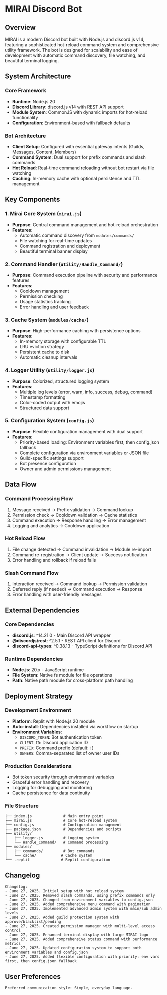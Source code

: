 # MIRAI Discord Bot

## Overview

MIRAI is a modern Discord bot built with Node.js and discord.js v14, featuring a sophisticated hot-reload command system and comprehensive utility framework. The bot is designed for scalability and ease of development with automatic command discovery, file watching, and beautiful terminal logging.

## System Architecture

### Core Framework
- **Runtime**: Node.js 20
- **Discord Library**: discord.js v14 with REST API support
- **Module System**: CommonJS with dynamic imports for hot-reload functionality
- **Configuration**: Environment-based with fallback defaults

### Bot Architecture
- **Client Setup**: Configured with essential gateway intents (Guilds, Messages, Content, Members)
- **Command System**: Dual support for prefix commands and slash commands
- **Hot Reload**: Real-time command reloading without bot restart via file watching
- **Caching**: In-memory cache with optional persistence and TTL management

## Key Components

### 1. Mirai Core System (`mirai.js`)
- **Purpose**: Central command management and hot-reload orchestration
- **Features**: 
  - Automatic command discovery from `modules/commands/`
  - File watching for real-time updates
  - Command registration and deployment
  - Beautiful terminal banner display

### 2. Command Handler (`utility/Handle_Command/`)
- **Purpose**: Command execution pipeline with security and performance features
- **Features**:
  - Cooldown management
  - Permission checking
  - Usage statistics tracking
  - Error handling and user feedback

### 3. Cache System (`modules/cache/`)
- **Purpose**: High-performance caching with persistence options
- **Features**:
  - In-memory storage with configurable TTL
  - LRU eviction strategy
  - Persistent cache to disk
  - Automatic cleanup intervals

### 4. Logger Utility (`utility/logger.js`)
- **Purpose**: Colorized, structured logging system
- **Features**:
  - Multiple log levels (error, warn, info, success, debug, command)
  - Timestamp formatting
  - Color-coded output with emojis
  - Structured data support

### 5. Configuration System (`config.js`)
- **Purpose**: Flexible configuration management with dual support
- **Features**:
  - Priority-based loading: Environment variables first, then config.json fallback
  - Complete configuration via environment variables or JSON file
  - Guild-specific settings support
  - Bot presence configuration
  - Owner and admin permissions management

## Data Flow

### Command Processing Flow
1. Message received → Prefix validation → Command lookup
2. Permission check → Cooldown validation → Cache statistics
3. Command execution → Response handling → Error management
4. Logging and analytics → Cooldown application

### Hot Reload Flow
1. File change detected → Command invalidation → Module re-import
2. Command re-registration → Client update → Success notification
3. Error handling and rollback if reload fails

### Slash Command Flow
1. Interaction received → Command lookup → Permission validation
2. Deferred reply (if needed) → Command execution → Response
3. Error handling with user-friendly messages

## External Dependencies

### Core Dependencies
- **discord.js**: ^14.21.0 - Main Discord API wrapper
- **@discordjs/rest**: ^2.5.1 - REST API client for Discord
- **discord-api-types**: ^0.38.13 - TypeScript definitions for Discord API

### Runtime Dependencies
- **Node.js**: 20.x - JavaScript runtime
- **File System**: Native fs module for file operations
- **Path**: Native path module for cross-platform path handling

## Deployment Strategy

### Development Environment
- **Platform**: Replit with Node.js 20 module
- **Auto-install**: Dependencies installed via workflow on startup
- **Environment Variables**: 
  - `DISCORD_TOKEN`: Bot authentication token
  - `CLIENT_ID`: Discord application ID
  - `PREFIX`: Command prefix (default: `!`)
  - `OWNERS`: Comma-separated list of owner user IDs

### Production Considerations
- Bot token security through environment variables
- Graceful error handling and recovery
- Logging for debugging and monitoring
- Cache persistence for data continuity

### File Structure
```
├── index.js              # Main entry point
├── mirai.js              # Core hot-reload system
├── config.js             # Configuration management
├── package.json          # Dependencies and scripts
├── utility/
│   ├── logger.js         # Logging system
│   └── Handle_Command/   # Command processing
├── modules/
│   ├── commands/         # Bot commands
│   └── cache/           # Cache system
└── .replit              # Replit configuration
```

## Changelog

```
Changelog:
- June 27, 2025. Initial setup with hot reload system
- June 27, 2025. Removed slash commands, using prefix commands only
- June 27, 2025. Changed from environment variables to config.json
- June 27, 2025. Added comprehensive menu command with pagination
- June 27, 2025. Implemented advanced admin system with main/sub admin levels
- June 27, 2025. Added guild protection system with approve/blacklist/pending
- June 27, 2025. Created permission manager with multi-level access control
- June 27, 2025. Enhanced terminal display with large MIRAI logo
- June 27, 2025. Added comprehensive status command with performance metrics
- June 27, 2025. Updated configuration system to support both environment variables and config.json
- June 27, 2025. Added flexible configuration with priority: env vars first, then config.json fallback
```

## User Preferences

```
Preferred communication style: Simple, everyday language.
```